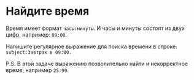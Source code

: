 # Найдите время

Время имеет формат `часы:минуты`. И часы и минуты состоят из двух цифр, например: `09:00`.

Напишите регулярное выражение для поиска времени в строке: `subject:Завтрак в 09:00.`

P.S. В этой задаче выражению позволительно найти и некорректное время, например `25:99`.

